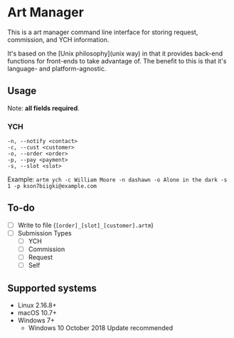 # Art Manager

This is a art manager command line interface for storing request, commission, and YCH information. 

It's based on the [Unix philosophy](unix way) in that it provides back-end functions for front-ends to take advantage of. The benefit to this is that it's language- and platform-agnostic.

## Usage
Note: **all fields required**.

### YCH

```
-n, --notify <contact>
-c, --cust <customer>
-o, --order <order>
-p, --pay <payment>
-s, --slot <slot>
```
Example:
``artm ych -c William Moore -n dashawn -o Alone in the dark -s 1 -p kson7biigki@example.com``

## To-do

- [ ] Write to file (``[order]_[slot]_[customer].artm``)
- [ ] Submission Types
    - [ ] YCH
    - [ ] Commission
    - [ ] Request
    - [ ] Self

## Supported systems

- Linux 2.16.8+
- macOS 10.7+
- Windows 7+
    - Windows 10 October 2018 Update recommended
    
    
[unix way]: https://en.wikipedia.org/wiki/Unix_philosophy